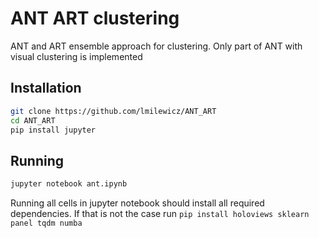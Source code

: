 # ANT ART clustering
ANT and ART ensemble approach for clustering. Only part of ANT with visual clustering is implemented

## Installation
```bash
git clone https://github.com/lmilewicz/ANT_ART
cd ANT_ART
pip install jupyter
```
## Running
```bash
jupyter notebook ant.ipynb
```
Running all cells in jupyter notebook should install all required dependencies. If that is not the case run `pip install holoviews sklearn panel tqdm numba`
